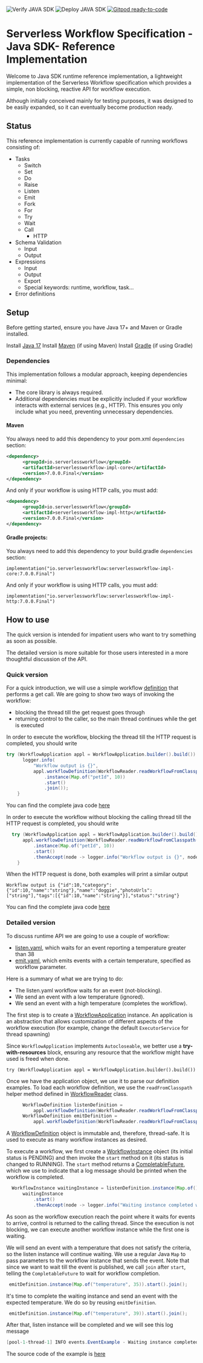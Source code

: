 ![Verify JAVA SDK](https://github.com/serverlessworkflow/sdk-java/workflows/Verify%20JAVA%20SDK/badge.svg)
![Deploy JAVA SDK](https://github.com/serverlessworkflow/sdk-java/workflows/Deploy%20JAVA%20SDK/badge.svg) [![Gitpod ready-to-code](https://img.shields.io/badge/Gitpod-ready--to--code-blue?logo=gitpod)](https://gitpod.io/#https://github.com/serverlessworkflow/sdk-java)

# Serverless Workflow Specification - Java SDK- Reference Implementation

Welcome to Java SDK runtime reference implementation, a lightweight implementation of the Serverless Workflow specification which provides a simple, non blocking, reactive API for workflow execution. 

Although initially conceived mainly for testing purposes, it was designed to be easily expanded, so it can eventually become production ready. 

## Status

This reference implementation is currently capable of running workflows consisting of:


* Tasks
    * Switch 
    * Set
    * Do
    * Raise
    * Listen
    * Emit
    * Fork
    * For
    * Try
    * Wait
    * Call
        * HTTP
* Schema Validation
    * Input
    * Output
* Expressions
    * Input
    * Output 
    * Export
    * Special keywords: runtime, workflow, task...
* Error definitions


## Setup

Before getting started, ensure you have Java 17+ and Maven or Gradle installed.

Install [Java 17](https://openjdk.org/projects/jdk/17/)
Install [Maven](https://maven.apache.org/install.html) (if using Maven)
Install [Gradle](https://gradle.org/install) (if using Gradle)

### Dependencies

This implementation follows a modular approach, keeping dependencies minimal:
- The core library is always required.
- Additional dependencies must be explicitly included if your workflow interacts with external services (e.g., HTTP).
This ensures you only include what you need, preventing unnecessary dependencies.

#### Maven

You always need to add this dependency to your pom.xml `dependencies` section:

```xml
<dependency>
      <groupId>io.serverlessworkflow</groupId>
      <artifactId>serverlessworkflow-impl-core</artifactId>
      <version>7.0.0.Final</version>
</dependency>
```

And only if your workflow is using HTTP calls, you must add:

```xml
<dependency>
      <groupId>io.serverlessworkflow</groupId>
      <artifactId>serverlessworkflow-impl-http</artifactId>
      <version>7.0.0.Final</version>
</dependency>
```

#### Gradle projects:

You always need to add this dependency to your build.gradle `dependencies` section:

```text
implementation("io.serverlessworkflow:serverlessworkflow-impl-core:7.0.0.Final")
```

And only if your workflow is using HTTP calls, you must add:

```text
implementation("io.serverlessworkflow:serverlessworkflow-impl-http:7.0.0.Final")
```

## How to use

The quick version is intended for impatient users who want to try something as soon as possible.

The detailed version is more suitable for those users interested in a more thoughtful discussion of the API.

### Quick version

For a quick introduction, we will use a simple workflow [definition](../examples/simpleGet/src/main/resources/get.yaml) that performs a get call. 
We are going to show two ways of invoking the workflow: 
  - blocking the thread till the get request goes through
  - returning control to the caller, so the main thread continues while the get is executed

In order to execute the workflow, blocking the thread till the HTTP request is completed, you should write

``` java 
try (WorkflowApplication appl = WorkflowApplication.builder().build()) {
      logger.info(
          "Workflow output is {}",
          appl.workflowDefinition(WorkflowReader.readWorkflowFromClasspath("get.yaml"))
              .instance(Map.of("petId", 10))
              .start()
              .join());
    }
```
You can find the complete java code [here](../examples/simpleGet/src/main/java/io/serverlessworkflow/impl/BlockingExample.java)

In order to execute the workflow without blocking the calling thread till the HTTP request is completed, you should write

``` java 
  try (WorkflowApplication appl = WorkflowApplication.builder().build()) {
      appl.workflowDefinition(WorkflowReader.readWorkflowFromClasspath("get.yaml"))
          .instance(Map.of("petId", 10))
          .start()
          .thenAccept(node -> logger.info("Workflow output is {}", node));
    }
```
When the HTTP request is done, both examples will print a similar output


```shell
Workflow output is {"id":10,"category":{"id":10,"name":"string"},"name":"doggie","photoUrls":["string"],"tags":[{"id":10,"name":"string"}],"status":"string"}
```

You can find the complete java code [here](../examples/simpleGet/src/main/java/io/serverlessworkflow/impl/NotBlockingExample.java)

### Detailed version

To discuss runtime API we are going to use a couple of workflow:
- [listen.yaml](../examples/events/src/main/listen.yaml), which waits for an event reporting a temperature greater than 38
- [emit.yaml](../examples/events/src/main/emit.yaml), which emits events with a certain temperature, specified as workflow parameter.

Here is a summary of what we are trying to do: 

- The listen.yaml workflow waits for an event (not-blocking).
- We send an event with a low temperature (ignored).
- We send an event with a high temperature (completes the workflow).

The first step is to create a [WorkflowApplication](core/src/main/java/io/serverlessworkflow/impl/WorkflowApplication.java) instance. An application is an abstraction that allows customization of different aspects of the workflow execution (for example, change the default `ExecutorService` for thread spawning)

Since `WorkflowApplication` implements `Autocloseable`, we better use a **try-with-resources** block, ensuring any resource that the workflow might have used is freed when done. 

`try (WorkflowApplication appl = WorkflowApplication.builder().build())`

Once we have the application object, we use it to parse our definition examples. To load each workflow definition, we use the `readFromClasspath` helper method defined in [WorkflowReader](api/src/main/java/io/serverlessworkflow/api/WorkflowReader.java) class.

```java
      WorkflowDefinition listenDefinition =
          appl.workflowDefinition(WorkflowReader.readWorkflowFromClasspath("listen.yaml"));
      WorkflowDefinition emitDefinition =
          appl.workflowDefinition(WorkflowReader.readWorkflowFromClasspath("emit.yaml")); 
```

A [WorkflowDefinition](core/src/main/java/io/serverlessworkflow/impl/WorkflowDefinition.java) object is immutable and, therefore, thread-safe. It is used to execute as many workflow instances as desired. 

To execute a workflow, we first create a [WorkflowInstance](core/src/main/java/io/serverlessworkflow/impl/WorkflowInstance.java) object (its initial status is PENDING) and then invoke the `start` method on it (its status is changed to RUNNING). The `start` method returns a [CompletableFuture](https://docs.oracle.com/javase/8/docs/api/java/util/concurrent/CompletableFuture.html), which we use to indicate that a log message should be printed when the workflow is completed.

```java
  WorkflowInstance waitingInstance = listenDefinition.instance(Map.of());
      waitingInstance
          .start()
          .thenAccept(node -> logger.info("Waiting instance completed with result {}", node));
```

As soon as the workflow execution reach the point where it waits for events to arrive, control is returned to the calling thread. Since the execution is not blocking, we can execute another workflow instance while the first one is waiting. 

We will send an event with a temperature that does not satisfy the criteria, so the listen instance will continue waiting. We use a regular Java `Map` to pass parameters to the workflow instance that sends the event. Note that since we want to wait till the event is published, we call `join` after `start`, telling the `CompletableFuture` to wait for workflow completion.

```java
 emitDefinition.instance(Map.of("temperature", 35)).start().join();
 ```
 
 It's time to complete the waiting instance and send an event with the expected temperature. We do so by reusing `emitDefinition`.

```java
 emitDefinition.instance(Map.of("temperature", 39)).start().join();
 ```
 
After that, listen instance will be completed and we will see this log message

```java
[pool-1-thread-1] INFO events.EventExample - Waiting instance completed with result [{"temperature":39}]
```
The source code of the example is [here](../examples/events/src/main/java/events/EventExample.java)

